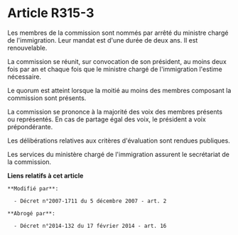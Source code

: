 # Article R315-3

Les membres de la commission sont nommés par arrêté du ministre chargé de l'immigration. Leur mandat est d'une durée de deux
ans. Il est renouvelable.

La commission se réunit, sur convocation de son président, au moins deux fois par an et chaque fois que le ministre chargé de
l'immigration l'estime nécessaire.

Le quorum est atteint lorsque la moitié au moins des membres composant la commission sont présents.

La commission se prononce à la majorité des voix des membres présents ou représentés. En cas de partage égal des voix, le
président a voix prépondérante.

Les délibérations relatives aux critères d'évaluation sont rendues publiques.

Les services du ministère chargé de l'immigration assurent le secrétariat de la commission.

**Liens relatifs à cet article**

	**Modifié par**:

	  - Décret n°2007-1711 du 5 décembre 2007 - art. 2

	**Abrogé par**:

	  - Décret n°2014-132 du 17 février 2014 - art. 16

